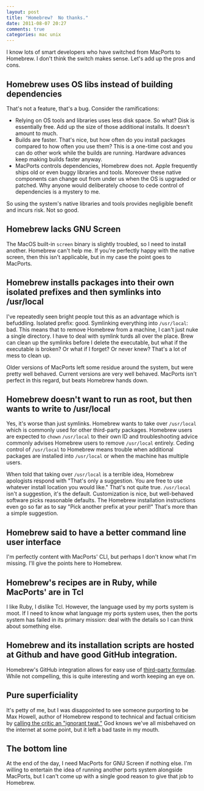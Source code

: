 ```yaml
---
layout: post
title: "Homebrew?  No thanks."
date: 2011-08-07 20:27
comments: true
categories: mac unix
---
```

I know lots of smart developers who have switched from MacPorts to Homebrew.  I don't think the switch makes sense.  Let's add up the pros and cons.

<!--more-->

## Homebrew uses OS libs instead of building dependencies

That's not a feature, that's a bug.  Consider the ramifications:

* Relying on OS tools and libraries uses less disk space.  So what?  Disk is essentially free.  Add up the size of those additional installs.  It doesn't amount to much.
* Builds are faster.  That's nice, but how often do you install packages compared to how often you use them?  This is a one-time cost and you can do other work while the builds are running.  Hardware advances keep making builds faster anyway.
* MacPorts controls dependencies, Homebrew does not.  Apple frequently ships old or even buggy libraries and tools.  Moreover these native components can change out from under us when the OS is upgraded or patched.  Why anyone would deliberately choose to cede control of dependencies is a mystery to me.

So using the system's native libraries and tools provides negligible benefit and incurs risk.  Not so good.

## Homebrew lacks GNU Screen

The MacOS built-in `screen` binary is slightly troubled, so I need to install another.  Homebrew can't help me.  If you're perfectly happy with the native screen, then this isn't applicable, but in my case the point goes to MacPorts.

## Homebrew installs packages into their own isolated prefixes and then symlinks into /usr/local

I've repeatedly seen bright people tout this as an advantage which is befuddling.  Isolated prefix:  good.  Symlinking everything into `/usr/local`:  bad.  This means that to remove Homebrew from a machine, I can't just nuke a single directory.  I have to deal with symlink turds all over the place.  Brew can clean up the symlinks before I delete the executable, but what if the executable is broken?  Or what if I forget?  Or never knew?  That's a lot of mess to clean up.

Older versions of MacPorts left some residue around the system, but were pretty well behaved.  Current versions are very well behaved.  MacPorts isn't perfect in this regard, but beats Homebrew hands down.

## Homebrew doesn't want to run as root, but then wants to write to /usr/local

Yes, it's worse than just symlinks.  Homebrew wants to take over `/usr/local` which is commonly used for other third-party packages.  Homebrew users are expected to `chown` `/usr/local` to their own ID and troubleshooting advice commonly advises Homebrew users to remove `/usr/local` entirely.  Ceding control of `/usr/local` to Homebrew means trouble when additional packages are installed into `/usr/local` or when the machine has multiple users.

When told that taking over `/usr/local` is a terrible idea, Homebrew apologists respond with "That's only a suggestion.  You are free to use whatever install location you would like."  That's not quite true.  `/usr/local` isn't a suggestion, it's the default.  Customization is nice, but well-behaved software picks reasonable defaults.  The Homebrew installation instructions even go so far as to say "Pick another prefix at your peril!"  That's more than a simple suggestion.

## Homebrew said to have a better command line user interface

I'm perfectly content with MacPorts' CLI, but perhaps I don't know what I'm missing.  I'll give the points here to Homebrew.

## Homebrew's recipes are in Ruby, while MacPorts' are in Tcl

I like Ruby, I dislike Tcl.  However, the language used by my ports system is moot.  If I need to know what language my ports system uses, then the ports system has failed in its primary mission: deal with the details so I can think about something else.

## Homebrew and its installation scripts are hosted at Github and have good GitHub integration.

Homebrew's GitHub integration allows for easy use of [third-party formulae](https://github.com/adamv/homebrew-alt).  While not compelling, this is quite interesting and worth keeping an eye on.

## Pure superficiality

It's petty of me, but I was disappointed to see someone purporting to be Max Howell, author of Homebrew respond to technical and factual criticism by [calling the critic an "ignorant twat."](http://news.ycombinator.com/item?id=1189274)  God knows we've all misbehaved on the internet at some point, but it left a bad taste in my mouth.

## The bottom line

At the end of the day, I need MacPorts for GNU Screen if nothing else.  I'm willing to entertain the idea of running another ports system alongside MacPorts, but I can't come up with a single good reason to give that job to Homebrew.